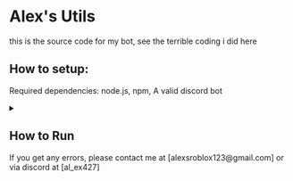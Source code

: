
# Alex's Utils
this is the source code for my bot,
see the terrible coding i did here

  

## How to setup:



Required dependencies: 
node.js, npm, A valid discord bot

<details >
 <summary><h2>How to Run</h2></summary>

1. Go into the project root and run `npm install`
2. Create a file `.env` in your project root,
3. In the `.env` file use `.env.example` as an example of what `.env` should have
4. After you're finished, run `npm run dev` then it should start
</details>
If you get any errors, please contact me at [alexsroblox123@gmail.com] or via discord at [al_ex427]

